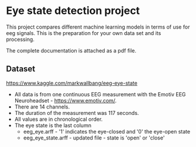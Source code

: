 # Eye state detection project
This project compares different machine learning models in terms of use for eeg signals. This is the preparation for your own data set and its processing.

The complete documentation is attached as a pdf file.

## Dataset
https://www.kaggle.com/markwallbang/eeg-eye-state

* All data is from one continuous EEG measurement with the Emotiv EEG Neuroheadset - https://www.emotiv.com/.
* There are 14 channels.
* The duration of the measurement was 117 seconds. 
* All values are in chronological order. 
* The eye state is the last column 
  * eeg_eye.arff - '1' indicates the eye-closed and '0' the eye-open state
  * eeg_eye_state.arff - updated file - state is 'open' or 'close'
